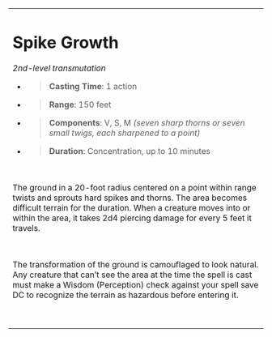 <table><tbody><tr class="odd"><td><h1 id="spike-growth"><strong>Spike Growth</strong></h1><p><em>2nd-level transmutation</em></p><ul><li><blockquote><p><strong>Casting Time</strong>: 1 action</p></blockquote></li><li><blockquote><p><strong>Range</strong>: 150 feet</p></blockquote></li><li><blockquote><p><strong>Components</strong>: V, S, M <em>(seven sharp thorns or seven small twigs, each sharpened to a point)</em></p></blockquote></li><li><blockquote><p><strong>Duration</strong>: Concentration, up to 10 minutes</p></blockquote></li></ul><p> </p><p>The ground in a 20-foot radius centered on a point within range twists and sprouts hard spikes and thorns. The area becomes difficult terrain for the duration. When a creature moves into or within the area, it takes 2d4 piercing damage for every 5 feet it travels.</p><p> </p><p>The transformation of the ground is camouflaged to look natural. Any creature that can’t see the area at the time the spell is cast must make a Wisdom (Perception) check against your spell save DC to recognize the terrain as hazardous before entering it.</p><p> </p></td></tr></tbody></table>